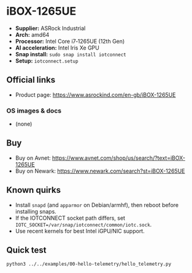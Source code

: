 # iBOX-1265UE

- **Supplier:** ASRock Industrial
- **Arch:** amd64
- **Processor:** Intel Core i7‑1265UE (12th Gen)
- **AI acceleration:** Intel Iris Xe GPU
- **Snap install:** `sudo snap install iotconnect`
- **Setup:** `iotconnect.setup`

## Official links
- Product page: https://www.asrockind.com/en-gb/iBOX-1265UE

### OS images & docs
- (none)

## Buy
- Buy on Avnet: https://www.avnet.com/shop/us/search/?text=iBOX-1265UE
- Buy on Newark: https://www.newark.com/search?st=iBOX-1265UE

## Known quirks
- Install `snapd` (and `apparmor` on Debian/armhf), then reboot before installing snaps.
- If the IOTCONNECT socket path differs, set `IOTC_SOCKET=/var/snap/iotconnect/common/iotc.sock`.
- Use recent kernels for best Intel iGPU/NIC support.

## Quick test
```bash
python3 ../../examples/00-hello-telemetry/hello_telemetry.py
```
